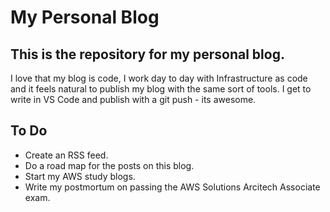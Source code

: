 # My Personal Blog

## This is the repository for my personal blog.
I love that my blog is code, I work day to day with Infrastructure as code and it feels natural to publish my blog with the same sort of tools. I get to write in VS Code and publish with a git push - its awesome.

## To Do
 - Create an RSS feed.
 - Do a road map for the posts on this blog.
 - Start my AWS study blogs.
 - Write my postmortum on passing the AWS Solutions Arcitech Associate exam.
